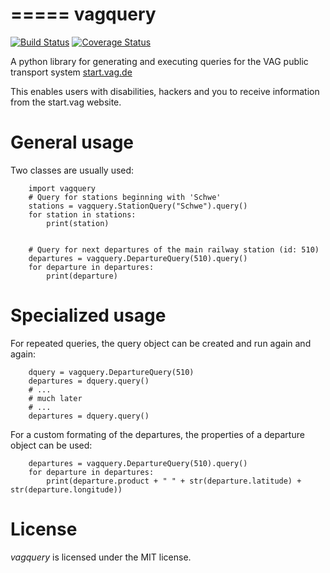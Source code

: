=====
vagquery
=====
[![Build Status](https://travis-ci.org/derphilipp/vagquery.svg?branch=master)](https://travis-ci.org/derphilipp/vagquery) 
[![Coverage Status](https://coveralls.io/repos/derphilipp/vagquery/badge.png?branch=master)](https://coveralls.io/r/derphilipp/vagquery?branch=master)


A python library for generating and executing queries for the VAG public transport system
[start.vag.de](https://start.vag.de)

This enables users with disabilities, hackers and you to receive information from the start.vag website.

General usage
============

Two classes are usually used:

```
    import vagquery
    # Query for stations beginning with 'Schwe'
    stations = vagquery.StationQuery("Schwe").query()
    for station in stations:
        print(station)


    # Query for next departures of the main railway station (id: 510)
    departures = vagquery.DepartureQuery(510).query()
    for departure in departures:
        print(departure)
```

Specialized usage
============================

For repeated queries, the query object can be created and run again and again:

```
    dquery = vagquery.DepartureQuery(510)
    departures = dquery.query()
    # ...
    # much later
    # ...
    departures = dquery.query()
```

For a custom formating of the departures, the properties of a departure object can be used:

```
    departures = vagquery.DepartureQuery(510).query()
    for departure in departures:
        print(departure.product + " " + str(departure.latitude) + str(departure.longitude))
```

License
=======

*vagquery* is licensed under the MIT license.

